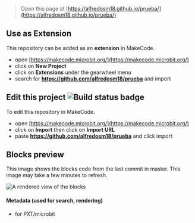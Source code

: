 
> Open this page at [https://alfredosm18.github.io/prueba/](https://alfredosm18.github.io/prueba/)

## Use as Extension

This repository can be added as an **extension** in MakeCode.

* open [https://makecode.microbit.org/](https://makecode.microbit.org/)
* click on **New Project**
* click on **Extensions** under the gearwheel menu
* search for **https://github.com/alfredosm18/prueba** and import

## Edit this project ![Build status badge](https://github.com/alfredosm18/prueba/workflows/MakeCode/badge.svg)

To edit this repository in MakeCode.

* open [https://makecode.microbit.org/](https://makecode.microbit.org/)
* click on **Import** then click on **Import URL**
* paste **https://github.com/alfredosm18/prueba** and click import

## Blocks preview

This image shows the blocks code from the last commit in master.
This image may take a few minutes to refresh.

![A rendered view of the blocks](https://github.com/alfredosm18/prueba/raw/master/.github/makecode/blocks.png)

#### Metadata (used for search, rendering)

* for PXT/microbit
<script src="https://makecode.com/gh-pages-embed.js"></script><script>makeCodeRender("{{ site.makecode.home_url }}", "{{ site.github.owner_name }}/{{ site.github.repository_name }}");</script>
